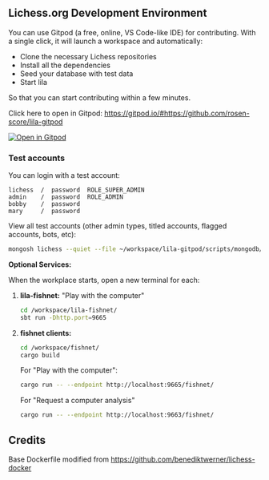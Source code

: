 ## Lichess.org Development Environment

You can use Gitpod (a free, online, VS Code-like IDE) for contributing. With a single click, it will launch a workspace and automatically:

- Clone the necessary Lichess repositories
- Install all the dependencies
- Seed your database with test data
- Start lila

So that you can start contributing within a few minutes.

Click here to open in Gitpod: https://gitpod.io/#https://github.com/rosen-score/lila-gitpod

[![Open in Gitpod](https://gitpod.io/button/open-in-gitpod.svg)](https://gitpod.io/#https://github.com/rosen-score/lila-gitpod)

### Test accounts

You can login with a test account:

```
lichess  /  password  ROLE_SUPER_ADMIN
admin    /  password  ROLE_ADMIN
bobby    /  password
mary     /  password
```

View all test accounts (other admin types, titled accounts, flagged accounts, bots, etc):

```bash
mongosh lichess --quiet --file ~/workspace/lila-gitpod/scripts/mongodb/users.js
```

**Optional Services:**

When the workplace starts, open a new terminal for each:

1. **lila-fishnet:** "Play with the computer"

    ```bash
    cd /workspace/lila-fishnet/
    sbt run -Dhttp.port=9665
    ```

2. **fishnet clients:**

    ```bash
    cd /workspace/fishnet/
    cargo build
    ```

    For "Play with the computer":

    ```bash
    cargo run -- --endpoint http://localhost:9665/fishnet/
    ```

    For "Request a computer analysis"
   
    ```bash
    cargo run -- --endpoint http://localhost:9663/fishnet/
    ```

## Credits

Base Dockerfile modified from https://github.com/benediktwerner/lichess-docker
